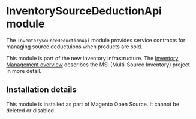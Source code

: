 # InventorySourceDeductionApi module

The `InventorySourceDeductionApi` module provides service contracts for managing source deductuions when products are sold. 

This module is part of the new inventory infrastructure. The
[Inventory Management overview](https://devdocs.magento.com/guides/v2.3/inventory/index.html)
describes the MSI (Multi-Source Inventory) project in more detail.

## Installation details

This module is installed as part of Magento Open Source. It cannot be deleted or disabled.
